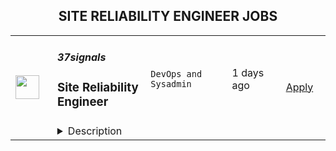 <div align="center"><h2>SITE RELIABILITY ENGINEER JOBS</h2></div><table><tr>
                <td width="100" height="100" rowspan="2">
                    <img src="https://wwr-pro.s3.amazonaws.com/logos/0081/6107/logo.gif" width="38px" height="auto">
                </td>
                <td width="300">
                    <h5>37signals</h5>
                    <h3> Site Reliability Engineer</h3>
                </td>
                <td width="300">
                    <code>DevOps and Sysadmin</code>
                </td>
                <td width="200">
                <text>1 days ago</text>
                </td>
                <td width="100" rowspan="2">
                <a href="https://weworkremotely.com/remote-jobs/37signals-site-reliability-engineer" align="right" target="_blank">Apply</a>
                </td>
            </tr>
            <tr>
                <td colspan="3">
                <details><summary>Description</summary>
                <img src="https://we-work-remotely.imgix.net/logos/0081/6107/logo.gif?ixlib=rails-4.0.0&w=50&h=50&dpr=2&fit=fill&auto=compress" />

<p>
  <strong>Headquarters:</strong> Remote (Global)
    <br /><strong>URL:</strong> <a href="https://37signals.com">https://37signals.com</a>
</p>

<div>
<a href="https://37signals.com/">37signals</a> is hiring Site Reliability Engineers (SREs) for our Operations team to help us deliver fast and reliable applications to our customers – <a href="https://basecamp.com/">Basecamp</a> &amp; <a href="https://hey.com/">HEY</a>. Infrastructure for our apps exists in colocated data centers and in the cloud.<br><br><strong>About the work<br></strong>The job of operating fast and reliable systems is mainly about making life as boring as possible by considering and mitigating all the things that <em>could</em> go wrong before they can go wrong. Operations shines the brightest when there's nothing to see – systems just run. But getting there and sustaining that is challenging work.<br><br>It's also impossible to get it perfect all the time! So part of the work includes being available for on-call duty, which may include getting woken up in the middle of the night when it's your turn to be first responder. We rotate that responsibility on a regular schedule, and you won't be on your own during your first several months.<br><br>Here are some things we’ve worked on recently that might give you a better sense of what you’ll be doing day to day:<br><br>
</div><ul>
<li>Integrate and optimize rspamd for inbound and outbound mail pipelines</li>
<li>Modify and extend Terraform configurations for managing AWS resources</li>
<li>Practice incident response procedures including service failovers</li>
<li>Provision and load test both on-premise and cloud-based infrastructure</li>
<li>Manage database schema changes using pt-online-schema-change</li>
<li>Upgrade production Kubernetes clusters to a new release</li>
<li>Migrate workloads from cloud to onprem or vice-versa</li>
<li>Deploy and operate database clusters built with MySQL</li>
</ul><div>
<br>While most of your time will be spent supporting Basecamp, HEY, and any new software we may launch, you'll also maintain our legacy apps <a href="https://basecamp.com/about/policies/until-the-end-of-the-internet">until the end of the Internet</a>. You need to be as comfortable helping pay down technical debt from our past as you are building for the future.<br><br>You’ll be working hand-in-hand with a tight knit, globally distributed team that is always there to answer questions and share their collective wisdom at each step of the way. And your experience and background will join ours. We have worlds to learn and we’re eager to do it together. You can expect to teach us, coach us, and expect the same in return.<br><br><strong>About you<br></strong>We're looking to hire 2-3 new teammates at this time, and we're looking for candidates with different levels of experience. Maybe you're early in your career and are looking for a company where you can grow. Or maybe you've been doing this work for a while in a professional setting. Either way you should be familiar with most of our basic stack, which includes MySQL (both Aurora on AWS and on-prem installations), Redis, ElasticSearch, S3, Ruby on Rails, postfix, and Kubernetes. What you don't know well, you'll be able to pick up quickly. And you must be comfortable working remotely.<br><br>You're comfortable with the Unix toolchain, basic networking concepts, and you're a passable programmer capable of writing or amending existing systems in Go or Ruby. You enjoy solving challenging technical problems. You're comfortable with long-term project work as well as unexpected ad hoc requests.<br><br>All that said, we fully understand that you won’t know how all our systems work on day one... or even day 51! Our Ops team does deep, critical work. Most people take a full year to feel completely comfortable working at full capacity, and <a href="https://m.signalvnoise.com/nobody-hits-the-ground-running/">that's okay with us</a>.<br><br>You can expect a mindful onboarding process with structured ramp-up time. You can expect a team that listens. You can expect to be counted on and the freedom to do your best work. We build our apps, our teams, and our company for the long haul, so you can build your career here if you choose to.<br><br>You might have a CS or engineering degree. You might not. That’s not what we’re looking for. We care about what you can do and how you do it, not about how you got here. A strong track record of conscientious, thoughtful work speaks volumes.<br><br>We value <a href="https://signalvnoise.com/posts/1430-hire-managers-of-one">Managers of One</a>. We appreciate people who can take a stand yet commit even when they disagree. We subject ideas to rigorous consideration and challenge each other, but all remember that we’re here for the same purpose: to do good work together. That comes with direct feedback and a high degree of trust.<br><br><strong>Pay and benefits<br></strong>37signals pays in the top 10% of the industry based on San Francisco rates. Same position, same pay, no matter where you live. The salary for this position is $125,000 (<a href="https://github.com/basecamp/handbook/blob/master/titles-for-ops.md#junior-site-reliability-engineer">Junior SRE</a>) - $199,823 (<a href="https://github.com/basecamp/handbook/blob/master/titles-for-ops.md#senior-site-reliability-engineer">Senior SRE</a>).<br><br>Our benefits support a life well-lived away from work. Ample time off and all the resources you need to support you in doing the best work of your career. Here's more on the <a href="https://basecamp.com/handbook/07-benefits-and-perks">benefits</a> we offer.<br><br>Applicants from outside of the US will be offered a contractor role on comparable terms and equal pay with our US-based employees.<br><br><strong>How to apply<br></strong>Please submit an application by Monday, September 5th at 5:00PM US-Central time. Introduce yourself to us as a colleague. Tell us why you want <em>this</em> job and why you’d like to work at 37signals. We value great writers, so be yourself, be creative, and take your time.<br><br>We expect to take a few weeks to closely review all applications. Please note that we’re unable to offer individual feedback during the screening process. We usually see hundreds of applications for Operations roles, and our small hiring team simply doesn’t have the bandwidth to offer personalized feedback before the interview stage.<br><br>Interviews will take place in September, and we'll also ask some final candidates to complete a take-home technical exercise. We hope to extend offers in early October with a flexible start date later that month.<br><br>We encourage applicants from all backgrounds to apply for a job where you can do the best work of your career. We appreciate you giving us your consideration, and we promise to give you our full attention in return. We look forward to hearing from you!</div>

<p><strong>To apply:</strong> <a href="https://weworkremotely.com/remote-jobs/37signals-site-reliability-engineer">https://weworkremotely.com/remote-jobs/37signals-site-reliability-engineer</a></p>

                </details>
                </td>
            </tr></table>